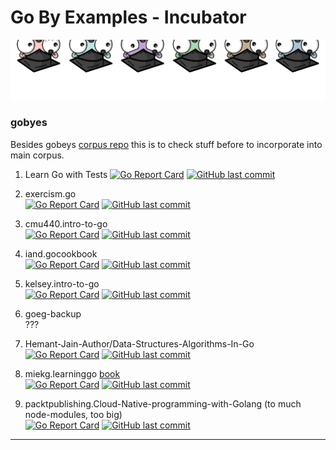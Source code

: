 # Go By Examples - Incubator

![Gophers get crazy](docs/resources/gobyes-auffem-kopf.png)  
### gobyes
Besides gobeys [corpus repo](https://github.com/CodeFreezr/gobyes) this is to check stuff before to incorporate into main corpus.


1. Learn Go with Tests
[![Go Report Card](https://goreportcard.com/badge/github.com/quii/learn-go-with-tests)](https://goreportcard.com/report/github.com/quii/learn-go-with-tests) 
[![GitHub last commit](https://img.shields.io/github/last-commit/quii/learn-go-with-tests.svg)](https://github.com/quii/learn-go-with-tests)   

1. exercism.go  
[![Go Report Card](https://goreportcard.com/badge/github.com/exercism/go)](https://goreportcard.com/report/github.com/exercism/go)
[![GitHub last commit](https://img.shields.io/github/last-commit/exercism/go.svg)](https://github.com/exercism/go)
1. cmu440.intro-to-go   
[![Go Report Card](https://goreportcard.com/badge/github.com/cmu440/intro-to-go)](https://goreportcard.com/report/github.com/cmu440/intro-to-go) [![GitHub last commit](https://img.shields.io/github/last-commit/cmu440/intro-to-go.svg)](https://github.com/cmu440/intro-to-go)  
1. iand.gocookbook   
[![Go Report Card](https://goreportcard.com/badge/github.com/iand/gocookbook)](https://goreportcard.com/report/github.com/iand/gocookbook) [![GitHub last commit](https://img.shields.io/github/last-commit/iand/gocookbook.svg)](https://github.com/iand/gocookbook)  
1. kelsey.intro-to-go   
[![Go Report Card](https://goreportcard.com/badge/github.com/kelseyhightower/intro-to-go-workshop)](https://goreportcard.com/report/github.com/kelseyhightower/intro-to-go-workshop)  [![GitHub last commit](https://img.shields.io/github/last-commit/kelseyhightower/intro-to-go-workshop.svg)](https://github.com/kelseyhightower/intro-to-go-workshop/)  
1. goeg-backup   
???
1. Hemant-Jain-Author/Data-Structures-Algorithms-In-Go   
[![Go Report Card](https://goreportcard.com/badge/github.com/Hemant-Jain-Author/Data-Structures-Algorithms-In-Go)](https://goreportcard.com/report/github.com/Hemant-Jain-Author/Data-Structures-Algorithms-In-Go) [![GitHub last commit](https://img.shields.io/github/last-commit/Hemant-Jain-Author/Data-Structures-Algorithms-In-Go.svg)](https://github.com/Hemant-Jain-Author/Data-Structures-Algorithms-In-Go)

1. miekg.learninggo [book](https://miek.nl/go/learninggo.html)   
[![Go Report Card](https://goreportcard.com/badge/github.com/miekg/learninggo)](https://goreportcard.com/report/github.com/miekg/learninggo) [![GitHub last commit](https://img.shields.io/github/last-commit/miekg/learninggo.svg)](https://github.com/miekg/learninggo)

1. packtpublishing.Cloud-Native-programming-with-Golang (to much node-modules, too big)   
[![Go Report Card](https://goreportcard.com/badge/github.com/packtpublishing/Cloud-Native-programming-with-Golang)](https://goreportcard.com/report/github.com/packtpublishing/Cloud-Native-programming-with-Golang) [![GitHub last commit](https://img.shields.io/github/last-commit/packtpublishing/Cloud-Native-programming-with-Golang.svg)](https://github.com/packtpublishing/Cloud-Native-programming-with-Golang)

---

